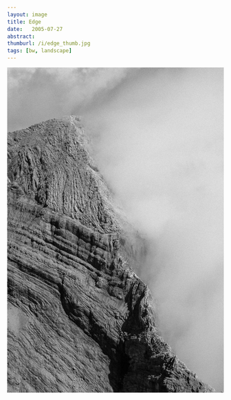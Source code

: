 ```yaml
---
layout: image
title: Edge
date:   2005-07-27
abstract: 
thumburl: /i/edge_thumb.jpg
tags: [bw, landscape]
---
```

![](/i/edge.jpg)

